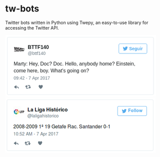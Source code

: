 # tw-bots
Twitter bots written in Python using Twepy, an easy-to-use library for accessing the Twitter API.

![](https://raw.githubusercontent.com/guillermo-maquieira/tw-bots/master/bttf140.png)
![](https://raw.githubusercontent.com/guillermo-maquieira/tw-bots/master/laliga.png)

